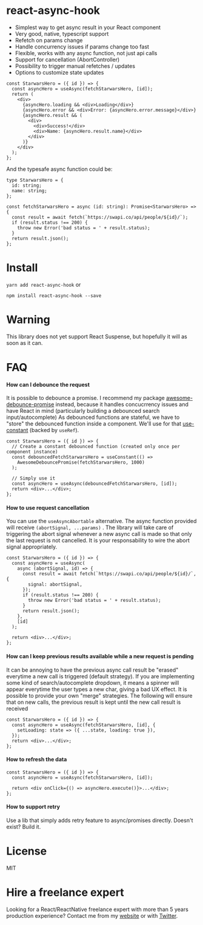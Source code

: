 # react-async-hook

- Simplest way to get async result in your React component
- Very good, native, typescript support
- Refetch on params change
- Handle concurrency issues if params change too fast
- Flexible, works with any async function, not just api calls
- Support for cancellation (AbortController)
- Possibility to trigger manual refetches / updates
- Options to customize state updates

```tsx
const StarwarsHero = ({ id }) => {
  const asyncHero = useAsync(fetchStarwarsHero, [id]);
  return (
    <div>
      {asyncHero.loading && <div>Loading</div>}
      {asyncHero.error && <div>Error: {asyncHero.error.message}</div>}
      {asyncHero.result && (
        <div>
          <div>Success!</div>
          <div>Name: {asyncHero.result.name}</div>
        </div>
      )}
    </div>
  );
};
```

And the typesafe async function could be:

```tsx
type StarwarsHero = {
  id: string;
  name: string;
};

const fetchStarwarsHero = async (id: string): Promise<StarwarsHero> => {
  const result = await fetch(`https://swapi.co/api/people/${id}/`);
  if (result.status !== 200) {
    throw new Error('bad status = ' + result.status);
  }
  return result.json();
};
```

# Install

`yarn add react-async-hook`
or

`npm install react-async-hook --save`

# Warning

This library does not yet support React Suspense, but hopefully it will as soon as it can.

# FAQ

#### How can I debounce the request

It is possible to debounce a promise.
I recommend my package [awesome-debounce-promise](https://github.com/slorber/awesome-debounce-promise) instead, because it handles concucrrency issues and have React in mind (particularly building a debounced search input/autocomplete)
As debounced functions are stateful, we have to "store" the debounced function inside a component. We'll use for that [use-constant](https://github.com/Andarist/use-constant) (backed by `useRef`).

```tsx
const StarwarsHero = ({ id }) => {
  // Create a constant debounced function (created only once per component instance)
  const debouncedFetchStarwarsHero = useConstant(() =>
    AwesomeDebouncePromise(fetchStarwarsHero, 1000)
  );

  // Simply use it
  const asyncHero = useAsync(debouncedFetchStarwarsHero, [id]);
  return <div>...</div>;
};
```

#### How to use request cancellation

You can use the `useAsyncAbortable` alternative. The async function provided will receive `(abortSignal, ...params)` .
The library will take care of triggering the abort signal whenever a new async call is made so that only the last request is not cancelled.
It is your responsability to wire the abort signal appropriately.

```tsx
const StarwarsHero = ({ id }) => {
  const asyncHero = useAsync(
    async (abortSignal, id) => {
      const result = await fetch(`https://swapi.co/api/people/${id}/`, {
        signal: abortSignal,
      });
      if (result.status !== 200) {
        throw new Error('bad status = ' + result.status);
      }
      return result.json();
    },
    [id]
  );

  return <div>...</div>;
};
```

#### How can I keep previous results available while a new request is pending

It can be annoying to have the previous async call result be "erased" everytime a new call is triggered (default strategy).
If you are implementing some kind of search/autocomplete dropdown, it means a spinner will appear everytime the user types a new char, giving a bad UX effect.
It is possible to provide your own "merge" strategies.
The following will ensure that on new calls, the previous result is kept until the new call result is received

```tsx
const StarwarsHero = ({ id }) => {
  const asyncHero = useAsync(fetchStarwarsHero, [id], {
    setLoading: state => ({ ...state, loading: true }),
  });
  return <div>...</div>;
};
```

#### How to refresh the data

```tsx
const StarwarsHero = ({ id }) => {
  const asyncHero = useAsync(fetchStarwarsHero, [id]);

  return <div onClick={() => asyncHero.execute()}>...</div>;
};
```

#### How to support retry

Use a lib that simply adds retry feature to async/promises directly. Doesn't exist? Build it.

# License

MIT

# Hire a freelance expert

Looking for a React/ReactNative freelance expert with more than 5 years production experience?
Contact me from my [website](https://sebastienlorber.com/) or with [Twitter](https://twitter.com/sebastienlorber).
